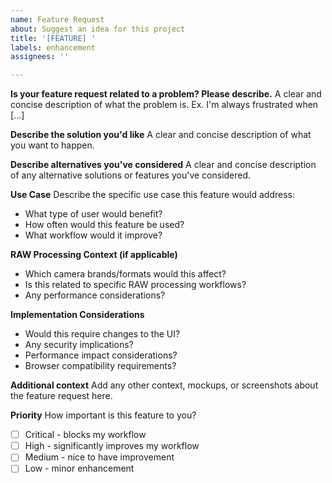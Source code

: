 ```yaml
---
name: Feature Request
about: Suggest an idea for this project
title: '[FEATURE] '
labels: enhancement
assignees: ''

---
```


**Is your feature request related to a problem? Please describe.**
A clear and concise description of what the problem is. Ex. I'm always frustrated when [...]

**Describe the solution you'd like**
A clear and concise description of what you want to happen.

**Describe alternatives you've considered**
A clear and concise description of any alternative solutions or features you've considered.

**Use Case**
Describe the specific use case this feature would address:
- What type of user would benefit?
- How often would this feature be used?
- What workflow would it improve?

**RAW Processing Context (if applicable)**
- Which camera brands/formats would this affect?
- Is this related to specific RAW processing workflows?
- Any performance considerations?

**Implementation Considerations**
- Would this require changes to the UI?
- Any security implications?
- Performance impact considerations?
- Browser compatibility requirements?

**Additional context**
Add any other context, mockups, or screenshots about the feature request here.

**Priority**
How important is this feature to you?
- [ ] Critical - blocks my workflow
- [ ] High - significantly improves my workflow  
- [ ] Medium - nice to have improvement
- [ ] Low - minor enhancement
